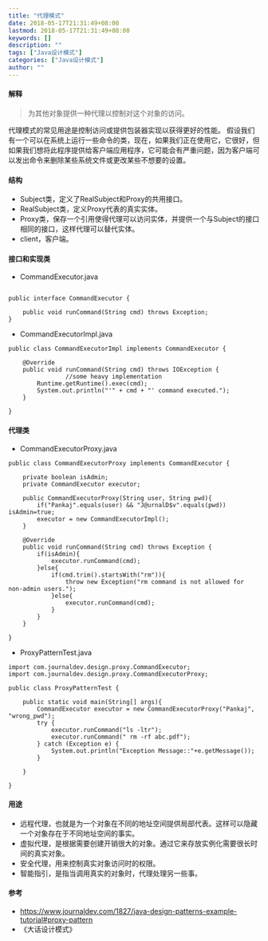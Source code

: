 ```yaml
---
title: "代理模式"
date: 2018-05-17T21:31:49+08:00
lastmod: 2018-05-17T21:31:49+08:00
keywords: []
description: ""
tags: ["Java设计模式"]
categories: ["Java设计模式"]
author: ""
---
```

#### 解释
> 为其他对象提供一种代理以控制对这个对象的访问。

代理模式的常见用途是控制访问或提供包装器实现以获得更好的性能。
假设我们有一个可以在系统上运行一些命令的类，现在，如果我们正在使用它，它很好，但如果我们想将此程序提供给客户端应用程序，它可能会有严重问题，因为客户端可以发出命令来删除某些系统文件或更改某些不想要的设置。

#### 结构
* Subject类，定义了RealSubject和Proxy的共用接口。
* RealSubject类，定义Proxy代表的真实实体。
* Proxy类，保存一个引用使得代理可以访问实体，并提供一个与Subject的接口相同的接口，这样代理可以替代实体。
* client，客户端。


#### 接口和实现类

* CommandExecutor.java

```

public interface CommandExecutor {

    public void runCommand(String cmd) throws Exception;
}
```

* CommandExecutorImpl.java

```
public class CommandExecutorImpl implements CommandExecutor {

    @Override
    public void runCommand(String cmd) throws IOException {
                //some heavy implementation
        Runtime.getRuntime().exec(cmd);
        System.out.println("'" + cmd + "' command executed.");
    }

}
```

#### 代理类

* CommandExecutorProxy.java

```
public class CommandExecutorProxy implements CommandExecutor {

    private boolean isAdmin;
    private CommandExecutor executor;
    
    public CommandExecutorProxy(String user, String pwd){
        if("Pankaj".equals(user) && "J@urnalD$v".equals(pwd)) isAdmin=true;
        executor = new CommandExecutorImpl();
    }
    
    @Override
    public void runCommand(String cmd) throws Exception {
        if(isAdmin){
            executor.runCommand(cmd);
        }else{
            if(cmd.trim().startsWith("rm")){
                throw new Exception("rm command is not allowed for non-admin users.");
            }else{
                executor.runCommand(cmd);
            }
        }
    }

}
```

* ProxyPatternTest.java

```
import com.journaldev.design.proxy.CommandExecutor;
import com.journaldev.design.proxy.CommandExecutorProxy;

public class ProxyPatternTest {

    public static void main(String[] args){
        CommandExecutor executor = new CommandExecutorProxy("Pankaj", "wrong_pwd");
        try {
            executor.runCommand("ls -ltr");
            executor.runCommand(" rm -rf abc.pdf");
        } catch (Exception e) {
            System.out.println("Exception Message::"+e.getMessage());
        }
        
    }

}
```

#### 用途
* 远程代理，也就是为一个对象在不同的地址空间提供局部代表。这样可以隐藏一个对象存在于不同地址空间的事实。
* 虚拟代理，是根据需要创建开销很大的对象。通过它来存放实例化需要很长时间的真实对象。
* 安全代理，用来控制真实对象访问时的权限。
* 智能指引，是指当调用真实的对象时，代理处理另一些事。

#### 参考
* https://www.journaldev.com/1827/java-design-patterns-example-tutorial#proxy-pattern
* 《大话设计模式》